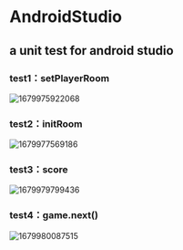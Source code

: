 # AndroidStudio
## a unit test for android studio
### test1：setPlayerRoom
![1679975922068](https://user-images.githubusercontent.com/99348377/228124815-e89ef3df-b7dc-4a2c-9daa-8ab30e891d45.png)
### test2：initRoom
![1679977569186](https://user-images.githubusercontent.com/99348377/228128124-2735bcb1-a2f2-4659-acda-7f9dc5e1d4eb.png)
### test3：score
![1679979799436](https://user-images.githubusercontent.com/99348377/228133383-e5dc45a2-c8d4-40bd-a233-407a520c5ba2.png)
### test4：game.next()
![1679980087515](https://user-images.githubusercontent.com/99348377/228134018-8122a4be-d6db-4625-bd2d-fa9b8cf1b10a.png)
